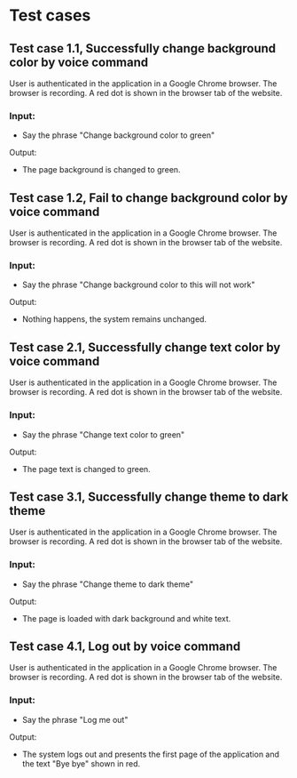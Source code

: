 # Test cases

## Test case 1.1, Successfully change background color by voice command

User is authenticated in the application in a Google Chrome browser. The browser is recording. A red dot is shown in the browser tab of the website.

### Input:

* Say the phrase "Change background color to green"

Output:

* The page background is changed to green.

## Test case 1.2, Fail to change background color by voice command

User is authenticated in the application in a Google Chrome browser. The browser is recording. A red dot is shown in the browser tab of the website.

### Input:

* Say the phrase "Change background color to this will not work"

Output:

* Nothing happens, the system remains unchanged.

## Test case 2.1, Successfully change text color by voice command

User is authenticated in the application in a Google Chrome browser. The browser is recording. A red dot is shown in the browser tab of the website.

### Input:

* Say the phrase "Change text color to green"

Output:

* The page text is changed to green.

## Test case 3.1, Successfully change theme to dark theme

User is authenticated in the application in a Google Chrome browser. The browser is recording. A red dot is shown in the browser tab of the website.

### Input:

* Say the phrase "Change theme to dark theme"

Output:

* The page is loaded with dark background and white text.

## Test case 4.1, Log out by voice command

User is authenticated in the application in a Google Chrome browser. The browser is recording. A red dot is shown in the browser tab of the website.

### Input:

* Say the phrase "Log me out"

Output:

* The system logs out and presents the first page of the application and the text "Bye bye" shown in red.
